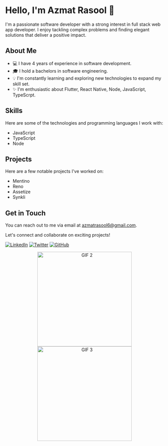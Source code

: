 # Hello, I'm Azmat Rasool 👋

I'm a passionate software developer with a strong interest in full stack web app developer. I enjoy tackling complex problems and finding elegant solutions that deliver a positive impact.

## About Me

- 💻 I have 4 years of experience in software development.
- 🎓 I hold a bachelors in software engineering.
- 💡 I'm constantly learning and exploring new technologies to expand my skill set.
- ✨ I'm enthusiastic about Flutter, React Native, Node, JavaScript, TypeScrpt.

## Skills

Here are some of the technologies and programming languages I work with:

- JavaScript
- TypeScript
- Node

## Projects

Here are a few notable projects I've worked on:

- Mentino
- Reno
- Assetize
- Synkli

## Get in Touch

You can reach out to me via email at azmatrasool6@gmail.com.

Let's connect and collaborate on exciting projects!

[![LinkedIn](https://img.shields.io/badge/LinkedIn-Connect-blue?style=flat-square&logo=linkedin&logoColor=white)](https://www.linkedin.com/in/ahmad-yousaf-511717191/)
[![Twitter](https://img.shields.io/badge/Twitter-Follow-blue?style=flat-square&logo=twitter&logoColor=white)](https://twitter.com/ahmadyousafk)
[![GitHub](https://img.shields.io/badge/GitHub-Follow-black?style=flat-square&logo=github&logoColor=white)](https://github.com/ahmadyousafk)

<!-- Attractive GIFs -->
<p align="center">
  <img src="https://example.com/gif2.gif" alt="GIF 2" width="300" />
  <img src="https://example.com/gif3.gif" alt="GIF 3" width="300" />
</p>
